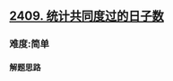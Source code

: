 <h2><a href="https://leetcode.cn/problems/count-days-spent-together/">2409. 统计共同度过的日子数</a></h2>
<h3>难度:简单</h3>
<h4>解题思路</h4>
<p></p>
